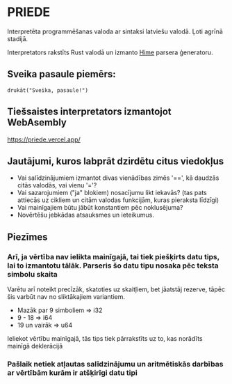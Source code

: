 # PRIEDE

Interpretēta programmēšanas valoda ar sintaksi latviešu valodā.
Ļoti agrīnā stadijā.

Interpretators rakstīts Rust valodā un izmanto [Hime](https://cenotelie.fr/projects/hime) parsera ģeneratoru.

## Sveika pasaule piemērs:

    drukāt("Sveika, pasaule!")

## Tiešsaistes interpretators izmantojot WebAsembly

https://priede.vercel.app/

## Jautājumi, kuros labprāt dzirdētu citus viedokļus

- Vai salīdzinājumiem izmantot divas vienādības zimēs '==', kā daudzās citās valodās, vai vienu '='?
- Vai sazarojumiem ("ja" blokiem) nosacījumu likt iekavās? (tas pats attiecās uz cikliem un citām valodas funkcijām, kuras pieraksta līdzīgi)
- Vai mainīgajiem būtu jābūt konstantiem pēc noklusējuma?
- Novērtēšu jebkādas atsauksmes un ieteikumus.

## Piezīmes

### Arī, ja vērtība nav ielikta mainīgajā, tai tiek piešķirts datu tips, lai to izmantotu tālāk. Parseris šo datu tipu nosaka pēc teksta simbolu skaita

Varētu arī noteikt precīzāk, skatoties uz skaitļiem, bet jāatstāj rezerve, tāpēc šis varbūt nav no sliktākajiem variantiem.

- Mazāk par 9 simboliem => i32
- 9 - 18 => i64
- 19 un vairāk => u64

Ieliekot vērtību mainīgajā, tās tips tiek pārrakstīts uz to, kas norādīts mainīgā deklerācijā

### Pašlaik netiek atļautas salīdzinājumu un aritmētiskās darbības ar vērtībām kurām ir atšķirīgi datu tipi
